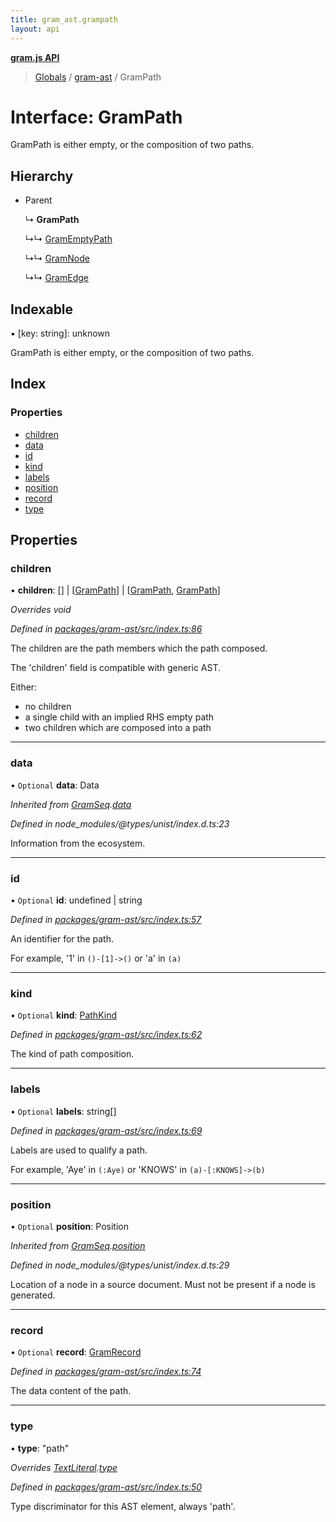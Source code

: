 ```yaml
---
title: gram_ast.grampath
layout: api
---
```


**[gram.js API](../README.md)**

> [Globals](../globals.md) / [gram-ast](../modules/gram_ast.md) / GramPath

# Interface: GramPath

GramPath is either empty, or the composition of two paths.

## Hierarchy

* Parent

  ↳ **GramPath**

  ↳↳ [GramEmptyPath](gram_ast.gramemptypath.md)

  ↳↳ [GramNode](gram_ast.gramnode.md)

  ↳↳ [GramEdge](gram_ast.gramedge.md)

## Indexable

▪ [key: string]: unknown

GramPath is either empty, or the composition of two paths.

## Index

### Properties

* [children](gram_ast.grampath.md#children)
* [data](gram_ast.grampath.md#data)
* [id](gram_ast.grampath.md#id)
* [kind](gram_ast.grampath.md#kind)
* [labels](gram_ast.grampath.md#labels)
* [position](gram_ast.grampath.md#position)
* [record](gram_ast.grampath.md#record)
* [type](gram_ast.grampath.md#type)

## Properties

### children

•  **children**: [] \| [[GramPath](gram_ast.grampath.md)] \| [[GramPath](gram_ast.grampath.md), [GramPath](gram_ast.grampath.md)]

*Overrides void*

*Defined in [packages/gram-ast/src/index.ts:86](https://github.com/gram-data/gram-js/blob/33eec55/packages/gram-ast/src/index.ts#L86)*

The children are the path members which the path composed.

The 'children' field is compatible with generic AST.

Either:
- no children
- a single child with an implied RHS empty path
- two children which are composed into a path

___

### data

• `Optional` **data**: Data

*Inherited from [GramSeq](gram_ast.gramseq.md).[data](gram_ast.gramseq.md#data)*

*Defined in node_modules/@types/unist/index.d.ts:23*

Information from the ecosystem.

___

### id

• `Optional` **id**: undefined \| string

*Defined in [packages/gram-ast/src/index.ts:57](https://github.com/gram-data/gram-js/blob/33eec55/packages/gram-ast/src/index.ts#L57)*

An identifier for the path.

For example, '1' in `()-[1]->()` or 'a' in `(a)`

___

### kind

• `Optional` **kind**: [PathKind](../modules/gram_ast.md#pathkind)

*Defined in [packages/gram-ast/src/index.ts:62](https://github.com/gram-data/gram-js/blob/33eec55/packages/gram-ast/src/index.ts#L62)*

The kind of path composition.

___

### labels

• `Optional` **labels**: string[]

*Defined in [packages/gram-ast/src/index.ts:69](https://github.com/gram-data/gram-js/blob/33eec55/packages/gram-ast/src/index.ts#L69)*

Labels are used to qualify a path.

For example, 'Aye' in `(:Aye)` or 'KNOWS' in `(a)-[:KNOWS]->(b)`

___

### position

• `Optional` **position**: Position

*Inherited from [GramSeq](gram_ast.gramseq.md).[position](gram_ast.gramseq.md#position)*

*Defined in node_modules/@types/unist/index.d.ts:29*

Location of a node in a source document.
Must not be present if a node is generated.

___

### record

• `Optional` **record**: [GramRecord](../modules/gram_ast.md#gramrecord)

*Defined in [packages/gram-ast/src/index.ts:74](https://github.com/gram-data/gram-js/blob/33eec55/packages/gram-ast/src/index.ts#L74)*

The data content of the path.

___

### type

•  **type**: \"path\"

*Overrides [TextLiteral](gram_ast.textliteral.md).[type](gram_ast.textliteral.md#type)*

*Defined in [packages/gram-ast/src/index.ts:50](https://github.com/gram-data/gram-js/blob/33eec55/packages/gram-ast/src/index.ts#L50)*

Type discriminator for this AST element, always 'path'.
